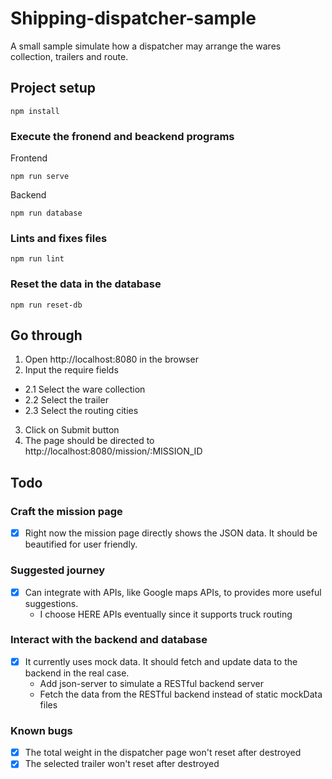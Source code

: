 # Shipping-dispatcher-sample
A small sample simulate how a dispatcher may arrange the wares collection, trailers and route.

## Project setup
```
npm install
```

### Execute the fronend and beackend programs
Frontend
```
npm run serve
```
Backend
```
npm run database
```

### Lints and fixes files
```
npm run lint
```

### Reset the data in the database
```
npm run reset-db
```

## Go through
1. Open http://localhost:8080 in the browser
2. Input the require fields
  - 2.1 Select the ware collection
  - 2.2 Select the trailer
  - 2.3 Select the routing cities
3. Click on Submit button
4. The page should be directed to http://localhost:8080/mission/:MISSION_ID

## Todo
### Craft the mission page
- [X] Right now the mission page directly shows the JSON data. It should be beautified for user friendly.

### Suggested journey
- [X] Can integrate with APIs, like Google maps APIs, to provides more useful suggestions.
  - I choose HERE APIs eventually since it supports truck routing

### Interact with the backend and database
- [X] It currently uses mock data. It should fetch and update data to the backend in the real case.
  - Add json-server to simulate a RESTful backend server
  - Fetch the data from the RESTful backend instead of static mockData files

### Known bugs
- [X] The total weight in the dispatcher page won't reset after destroyed
- [X] The selected trailer won't reset after destroyed
